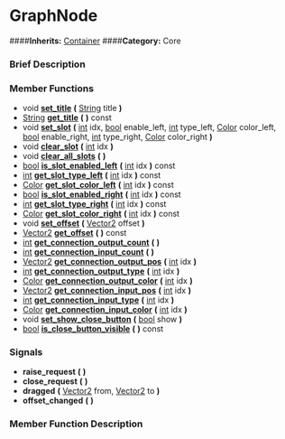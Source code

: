 #  GraphNode  
####**Inherits:** [Container](class_container)
####**Category:** Core

###  Brief Description  


###  Member Functions 
  * void  **[set&#95;title](#set_title)**  **(** [String](class_string) title  **)**
  * [String](class_string)  **[get&#95;title](#get_title)**  **(** **)** const
  * void  **[set&#95;slot](#set_slot)**  **(** [int](class_int) idx, [bool](class_bool) enable_left, [int](class_int) type_left, [Color](class_color) color_left, [bool](class_bool) enable_right, [int](class_int) type_right, [Color](class_color) color_right  **)**
  * void  **[clear&#95;slot](#clear_slot)**  **(** [int](class_int) idx  **)**
  * void  **[clear&#95;all&#95;slots](#clear_all_slots)**  **(** **)**
  * [bool](class_bool)  **[is&#95;slot&#95;enabled&#95;left](#is_slot_enabled_left)**  **(** [int](class_int) idx  **)** const
  * [int](class_int)  **[get&#95;slot&#95;type&#95;left](#get_slot_type_left)**  **(** [int](class_int) idx  **)** const
  * [Color](class_color)  **[get&#95;slot&#95;color&#95;left](#get_slot_color_left)**  **(** [int](class_int) idx  **)** const
  * [bool](class_bool)  **[is&#95;slot&#95;enabled&#95;right](#is_slot_enabled_right)**  **(** [int](class_int) idx  **)** const
  * [int](class_int)  **[get&#95;slot&#95;type&#95;right](#get_slot_type_right)**  **(** [int](class_int) idx  **)** const
  * [Color](class_color)  **[get&#95;slot&#95;color&#95;right](#get_slot_color_right)**  **(** [int](class_int) idx  **)** const
  * void  **[set&#95;offset](#set_offset)**  **(** [Vector2](class_vector2) offset  **)**
  * [Vector2](class_vector2)  **[get&#95;offset](#get_offset)**  **(** **)** const
  * [int](class_int)  **[get&#95;connection&#95;output&#95;count](#get_connection_output_count)**  **(** **)**
  * [int](class_int)  **[get&#95;connection&#95;input&#95;count](#get_connection_input_count)**  **(** **)**
  * [Vector2](class_vector2)  **[get&#95;connection&#95;output&#95;pos](#get_connection_output_pos)**  **(** [int](class_int) idx  **)**
  * [int](class_int)  **[get&#95;connection&#95;output&#95;type](#get_connection_output_type)**  **(** [int](class_int) idx  **)**
  * [Color](class_color)  **[get&#95;connection&#95;output&#95;color](#get_connection_output_color)**  **(** [int](class_int) idx  **)**
  * [Vector2](class_vector2)  **[get&#95;connection&#95;input&#95;pos](#get_connection_input_pos)**  **(** [int](class_int) idx  **)**
  * [int](class_int)  **[get&#95;connection&#95;input&#95;type](#get_connection_input_type)**  **(** [int](class_int) idx  **)**
  * [Color](class_color)  **[get&#95;connection&#95;input&#95;color](#get_connection_input_color)**  **(** [int](class_int) idx  **)**
  * void  **[set&#95;show&#95;close&#95;button](#set_show_close_button)**  **(** [bool](class_bool) show  **)**
  * [bool](class_bool)  **[is&#95;close&#95;button&#95;visible](#is_close_button_visible)**  **(** **)** const

###  Signals  
  *  **raise&#95;request**  **(** **)**
  *  **close&#95;request**  **(** **)**
  *  **dragged**  **(** [Vector2](class_vector2) from, [Vector2](class_vector2) to  **)**
  *  **offset&#95;changed**  **(** **)**

###  Member Function Description  
